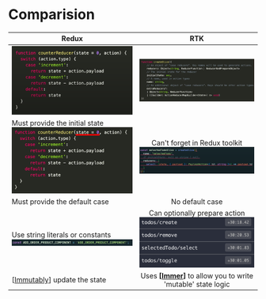 # Comparision

| Redux   |      RTK      |
|----------|:-------------:|
| ![initialState](assets/img/initialState.png) |  ![createSlice](assets/img/createslice.png) |
| Must provide the initial state <br> ![line](assets/img/initialState_line.png) |    Can't forget in Redux toolkit <br> ![rtk-initialState](assets/img/rtk-initialState.png)  |
|Must provide the default case| No default case|
| Use string literals or constants <br> ![](assets/img/constants.png) | Can optionally prepare action ![](assets/img/action.png) |
| [[Immutably]] update the state | Uses **[[Immer]]** to allow you to write 'mutable' state logic


[//begin]: # "Autogenerated link references for markdown compatibility"
[Immutably]: immutably "Immutably"
[Immer]: immer "Immer"
[//end]: # "Autogenerated link references"